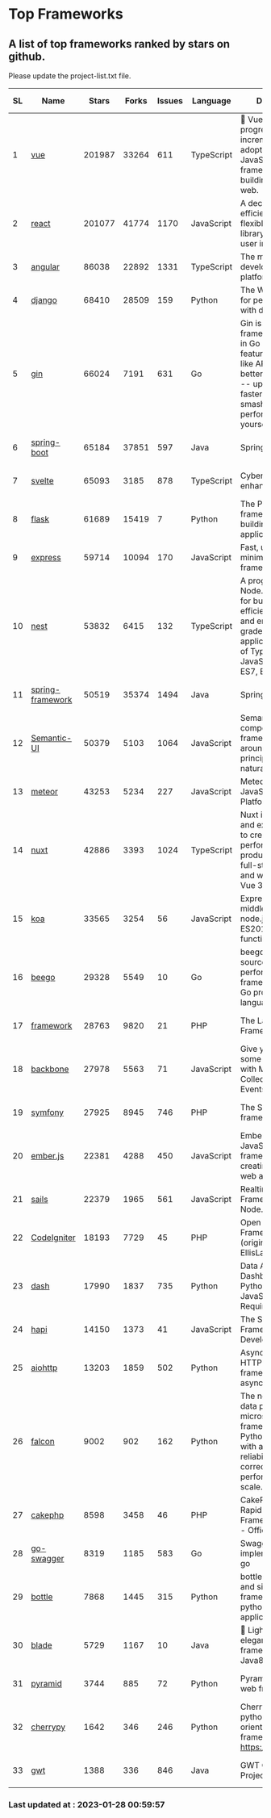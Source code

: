 # Top Frameworks
## A list of top frameworks ranked by stars on github.  
Please update the project-list.txt file.

| SL| Name  | Stars| Forks| Issues | Language | Description | Last Commit |
| --| ------| -----| ---- | ------ | -------- | ----------- | ----------- |
| 1 | [vue](https://github.com/vuejs/vue) | 201987 | 33264 | 611 | TypeScript | 🖖 Vue.js is a progressive, incrementally-adoptable JavaScript framework for building UI on the web. | 2023-01-12 14:47:00 |
| 2 | [react](https://github.com/facebook/react) | 201077 | 41774 | 1170 | JavaScript | A declarative, efficient, and flexible JavaScript library for building user interfaces. | 2023-01-27 20:35:07 |
| 3 | [angular](https://github.com/angular/angular) | 86038 | 22892 | 1331 | TypeScript | The modern web developer’s platform | 2023-01-27 17:07:19 |
| 4 | [django](https://github.com/django/django) | 68410 | 28509 | 159 | Python | The Web framework for perfectionists with deadlines. | 2023-01-27 20:49:54 |
| 5 | [gin](https://github.com/gin-gonic/gin) | 66024 | 7191 | 631 | Go | Gin is a HTTP web framework written in Go (Golang). It features a Martini-like API with much better performance -- up to 40 times faster. If you need smashing performance, get yourself some Gin. | 2023-01-20 01:51:42 |
| 6 | [spring-boot](https://github.com/spring-projects/spring-boot) | 65184 | 37851 | 597 | Java | Spring Boot | 2023-01-27 05:45:57 |
| 7 | [svelte](https://github.com/sveltejs/svelte) | 65093 | 3185 | 878 | TypeScript | Cybernetically enhanced web apps | 2023-01-28 00:27:19 |
| 8 | [flask](https://github.com/pallets/flask) | 61689 | 15419 | 7 | Python | The Python micro framework for building web applications. | 2023-01-20 21:50:23 |
| 9 | [express](https://github.com/expressjs/express) | 59714 | 10094 | 170 | JavaScript | Fast, unopinionated, minimalist web framework for node. | 2022-11-02 01:13:10 |
| 10 | [nest](https://github.com/nestjs/nest) | 53832 | 6415 | 132 | TypeScript | A progressive Node.js framework for building efficient, scalable, and enterprise-grade server-side applications on top of TypeScript & JavaScript (ES6, ES7, ES8) 🚀 | 2023-01-27 07:30:51 |
| 11 | [spring-framework](https://github.com/spring-projects/spring-framework) | 50519 | 35374 | 1494 | Java | Spring Framework | 2023-01-27 16:54:03 |
| 12 | [Semantic-UI](https://github.com/Semantic-Org/Semantic-UI) | 50379 | 5103 | 1064 | JavaScript | Semantic is a UI component framework based around useful principles from natural language. | 2023-01-11 17:05:32 |
| 13 | [meteor](https://github.com/meteor/meteor) | 43253 | 5234 | 227 | JavaScript | Meteor, the JavaScript App Platform | 2023-01-18 20:06:13 |
| 14 | [nuxt](https://github.com/nuxt/nuxt) | 42886 | 3393 | 1024 | TypeScript | Nuxt is an intuitive and extendable way to create type-safe, performant and production-grade full-stack web apps and websites with Vue 3. | 2023-01-26 15:49:32 |
| 15 | [koa](https://github.com/koajs/koa) | 33565 | 3254 | 56 | JavaScript | Expressive middleware for node.js using ES2017 async functions | 2023-01-02 06:55:07 |
| 16 | [beego](https://github.com/beego/beego) | 29328 | 5549 | 10 | Go | beego is an open-source, high-performance web framework for the Go programming language. | 2023-01-20 05:49:03 |
| 17 | [framework](https://github.com/laravel/framework) | 28763 | 9820 | 21 | PHP | The Laravel Framework. | 2023-01-27 22:43:58 |
| 18 | [backbone](https://github.com/jashkenas/backbone) | 27978 | 5563 | 71 | JavaScript | Give your JS App some Backbone with Models, Views, Collections, and Events | 2023-01-04 11:09:21 |
| 19 | [symfony](https://github.com/symfony/symfony) | 27925 | 8945 | 746 | PHP | The Symfony PHP framework | 2023-01-27 08:25:09 |
| 20 | [ember.js](https://github.com/emberjs/ember.js) | 22381 | 4288 | 450 | JavaScript | Ember.js - A JavaScript framework for creating ambitious web applications | 2023-01-23 16:00:08 |
| 21 | [sails](https://github.com/balderdashy/sails) | 22379 | 1965 | 561 | JavaScript | Realtime MVC Framework for Node.js | 2023-01-20 21:22:40 |
| 22 | [CodeIgniter](https://github.com/bcit-ci/CodeIgniter) | 18193 | 7729 | 45 | PHP | Open Source PHP Framework (originally from EllisLab) | 2023-01-26 22:11:27 |
| 23 | [dash](https://github.com/plotly/dash) | 17990 | 1837 | 735 | Python | Data Apps & Dashboards for Python. No JavaScript Required. | 2023-01-24 14:47:02 |
| 24 | [hapi](https://github.com/hapijs/hapi) | 14150 | 1373 | 41 | JavaScript | The Simple, Secure Framework Developers Trust | 2023-01-25 15:41:45 |
| 25 | [aiohttp](https://github.com/aio-libs/aiohttp) | 13203 | 1859 | 502 | Python | Asynchronous HTTP client/server framework for asyncio and Python | 2023-01-14 14:58:57 |
| 26 | [falcon](https://github.com/falconry/falcon) | 9002 | 902 | 162 | Python | The no-magic web data plane API and microservices framework for Python developers, with a focus on reliability, correctness, and performance at scale. | 2023-01-18 20:42:26 |
| 27 | [cakephp](https://github.com/cakephp/cakephp) | 8598 | 3458 | 46 | PHP | CakePHP: The Rapid Development Framework for PHP - Official Repository | 2023-01-27 16:10:57 |
| 28 | [go-swagger](https://github.com/go-swagger/go-swagger) | 8319 | 1185 | 583 | Go | Swagger 2.0 implementation for go | 2023-01-16 18:25:58 |
| 29 | [bottle](https://github.com/bottlepy/bottle) | 7868 | 1445 | 315 | Python | bottle.py is a fast and simple micro-framework for python web-applications. | 2022-09-05 15:24:52 |
| 30 | [blade](https://github.com/lets-blade/blade) | 5729 | 1167 | 10 | Java | :rocket: Lightning fast and elegant mvc framework for Java8 | 2022-05-10 12:38:06 |
| 31 | [pyramid](https://github.com/Pylons/pyramid) | 3744 | 885 | 72 | Python | Pyramid - A Python web framework | 2022-12-31 00:58:19 |
| 32 | [cherrypy](https://github.com/cherrypy/cherrypy) | 1642 | 346 | 246 | Python | CherryPy is a pythonic, object-oriented HTTP framework.      https://cherrypy.dev | 2023-01-09 16:26:47 |
| 33 | [gwt](https://github.com/gwtproject/gwt) | 1388 | 336 | 846 | Java | GWT Open Source Project | 2023-01-12 13:59:04 |

### Last updated at : 2023-01-28 00:59:57
